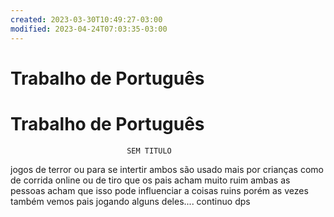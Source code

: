 ```yaml
---
created: 2023-03-30T10:49:27-03:00
modified: 2023-04-24T07:03:35-03:00
---
```


# Trabalho de Português

# Trabalho de Português

                              SEM TITULO

 jogos de terror ou para se intertir  ambos são usado mais por crianças como de corrida online ou de tiro que os pais acham muito ruim ambas as pessoas acham que isso pode influenciar a coisas ruins porém as vezes também vemos pais jogando alguns deles.... continuo dps
